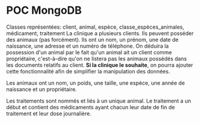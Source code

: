 POC MongoDB
===

Classes représentées: client, animal, espèce, classe_espèces_animales, médicament, traitement
La clinique a plusieurs clients. Ils peuvent posséder des animaux (pas forcément). Ils ont un nom, 
un prénom, une date de naissance, une adresse et un numéro de téléphone. On déduira la possession d'un
animal par le fait qu'un animal ait un client comme propriétaire, c'est-à-dire qu'on ne listera pas les animaux possédés
dans les documents relatifs au client.
**Si la clinique le souhaite**, on pourra ajouter cette fonctionnalité afin de simplifier la manipulation des données.

Les animaux ont un nom, un poids, une taille, une espèce, une année de naissance et un propriétaire.

Les traitements sont nommés et liés à un unique animal. Le traitement a un début et contient des médicaments ayant
chacun leur date de fin de traitement et leur dose journalière.
